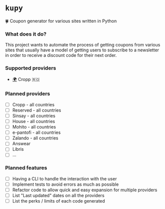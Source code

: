 # `kupy`
🍀 Coupon generator for various sites written in Python

### What does it do?
This project wants to automate the process of getting coupons from various sites that usually have a model of
getting users to subscribe to a newsletter in order to receive a discount code for their next order.

### Supported providers
- [🌍](https://cropp.com/ro/ro) Cropp 🇷🇴

### Planned providers
- [ ] Cropp - all countries
- [ ] Reserved - all countries
- [ ] Sinsay - all countries
- [ ] House - all countries
- [ ] Mohito - all countries
- [ ] e-pantofi - all countries
- [ ] Zalando - all countries
- [ ] Answear
- [ ] Libris
- [ ] ...

### Planned features
- [ ] Having a CLI to handle the interaction with the user
- [ ] Implement tests to avoid errors as much as possible
- [ ] Refactor code to allow quick and easy expansion for multiple providers
- [ ] List "Last updated" dates on all the providers
- [ ] List the perks / limits of each code generated